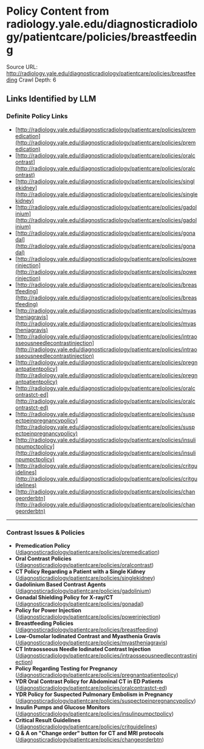 # Policy Content from radiology.yale.edu/diagnosticradiology/patientcare/policies/breastfeeding

Source URL: http://radiology.yale.edu/diagnosticradiology/patientcare/policies/breastfeeding
Crawl Depth: 6

## Links Identified by LLM

### Definite Policy Links

- [http://radiology.yale.edu/diagnosticradiology/patientcare/policies/premedication](http://radiology.yale.edu/diagnosticradiology/patientcare/policies/premedication)
- [http://radiology.yale.edu/diagnosticradiology/patientcare/policies/oralcontrast](http://radiology.yale.edu/diagnosticradiology/patientcare/policies/oralcontrast)
- [http://radiology.yale.edu/diagnosticradiology/patientcare/policies/singlekidney](http://radiology.yale.edu/diagnosticradiology/patientcare/policies/singlekidney)
- [http://radiology.yale.edu/diagnosticradiology/patientcare/policies/gadolinium](http://radiology.yale.edu/diagnosticradiology/patientcare/policies/gadolinium)
- [http://radiology.yale.edu/diagnosticradiology/patientcare/policies/gonadal](http://radiology.yale.edu/diagnosticradiology/patientcare/policies/gonadal)
- [http://radiology.yale.edu/diagnosticradiology/patientcare/policies/powerinjection](http://radiology.yale.edu/diagnosticradiology/patientcare/policies/powerinjection)
- [http://radiology.yale.edu/diagnosticradiology/patientcare/policies/breastfeeding](http://radiology.yale.edu/diagnosticradiology/patientcare/policies/breastfeeding)
- [http://radiology.yale.edu/diagnosticradiology/patientcare/policies/myastheniagravis](http://radiology.yale.edu/diagnosticradiology/patientcare/policies/myastheniagravis)
- [http://radiology.yale.edu/diagnosticradiology/patientcare/policies/intraosseousneedlecontrastinjection](http://radiology.yale.edu/diagnosticradiology/patientcare/policies/intraosseousneedlecontrastinjection)
- [http://radiology.yale.edu/diagnosticradiology/patientcare/policies/pregnantpatientpolicy](http://radiology.yale.edu/diagnosticradiology/patientcare/policies/pregnantpatientpolicy)
- [http://radiology.yale.edu/diagnosticradiology/patientcare/policies/oralcontrastct-ed](http://radiology.yale.edu/diagnosticradiology/patientcare/policies/oralcontrastct-ed)
- [http://radiology.yale.edu/diagnosticradiology/patientcare/policies/suspectpeinpregnancypolicy](http://radiology.yale.edu/diagnosticradiology/patientcare/policies/suspectpeinpregnancypolicy)
- [http://radiology.yale.edu/diagnosticradiology/patientcare/policies/insulinpumpctpolicy](http://radiology.yale.edu/diagnosticradiology/patientcare/policies/insulinpumpctpolicy)
- [http://radiology.yale.edu/diagnosticradiology/patientcare/policies/critguidelines](http://radiology.yale.edu/diagnosticradiology/patientcare/policies/critguidelines)
- [http://radiology.yale.edu/diagnosticradiology/patientcare/policies/changeorderbtn](http://radiology.yale.edu/diagnosticradiology/patientcare/policies/changeorderbtn)

---

### Contrast Issues & Policies

- **Premedication Policy** ([/diagnosticradiology/patientcare/policies/premedication](http://radiology.yale.edu/diagnosticradiology/patientcare/policies/premedication))
- **Oral Contrast Policies** ([/diagnosticradiology/patientcare/policies/oralcontrast](http://radiology.yale.edu/diagnosticradiology/patientcare/policies/oralcontrast))
- **CT Policy Regarding a Patient with a Single Kidney** ([/diagnosticradiology/patientcare/policies/singlekidney](http://radiology.yale.edu/diagnosticradiology/patientcare/policies/singlekidney))
- **Gadolinium Based Contrast Agents** ([/diagnosticradiology/patientcare/policies/gadolinium](http://radiology.yale.edu/diagnosticradiology/patientcare/policies/gadolinium))
- **Gonadal Shielding Policy for X-ray/CT** ([/diagnosticradiology/patientcare/policies/gonadal](http://radiology.yale.edu/diagnosticradiology/patientcare/policies/gonadal))
- **Policy for Power Injection** ([/diagnosticradiology/patientcare/policies/powerinjection](http://radiology.yale.edu/diagnosticradiology/patientcare/policies/powerinjection))
- **Breastfeeding Policies** ([/diagnosticradiology/patientcare/policies/breastfeeding](http://radiology.yale.edu/diagnosticradiology/patientcare/policies/breastfeeding))
- **Low-Osmolar Iodinated Contrast and Myasthenia Gravis** ([/diagnosticradiology/patientcare/policies/myastheniagravis](http://radiology.yale.edu/diagnosticradiology/patientcare/policies/myastheniagravis))
- **CT Intraosseous Needle Iodinated Contrast Injection** ([/diagnosticradiology/patientcare/policies/intraosseousneedlecontrastinjection](http://radiology.yale.edu/diagnosticradiology/patientcare/policies/intraosseousneedlecontrastinjection))
- **Policy Regarding Testing for Pregnancy** ([/diagnosticradiology/patientcare/policies/pregnantpatientpolicy](http://radiology.yale.edu/diagnosticradiology/patientcare/policies/pregnantpatientpolicy))
- **YDR Oral Contrast Policy for Abdominal CT in ED Patients** ([/diagnosticradiology/patientcare/policies/oralcontrastct-ed](http://radiology.yale.edu/diagnosticradiology/patientcare/policies/oralcontrastct-ed))
- **YDR Policy for Suspected Pulmonary Embolism in Pregnancy** ([/diagnosticradiology/patientcare/policies/suspectpeinpregnancypolicy](http://radiology.yale.edu/diagnosticradiology/patientcare/policies/suspectpeinpregnancypolicy))
- **Insulin Pumps and Glucose Monitors** ([/diagnosticradiology/patientcare/policies/insulinpumpctpolicy](http://radiology.yale.edu/diagnosticradiology/patientcare/policies/insulinpumpctpolicy))
- **Critical Result Guidelines** ([/diagnosticradiology/patientcare/policies/critguidelines](http://radiology.yale.edu/diagnosticradiology/patientcare/policies/critguidelines))
- **Q & A on "Change order" button for CT and MRI protocols** ([/diagnosticradiology/patientcare/policies/changeorderbtn](http://radiology.yale.edu/diagnosticradiology/patientcare/policies/changeorderbtn))
